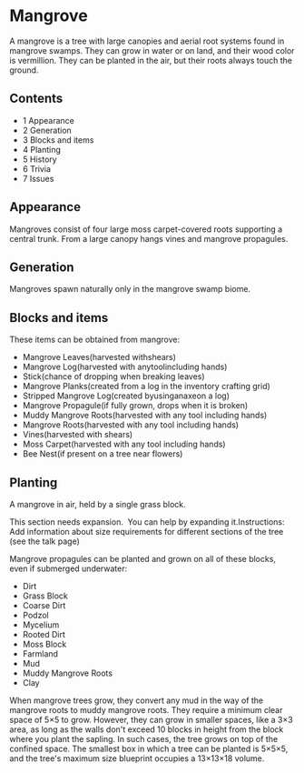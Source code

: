 # Mangrove
A mangrove is a tree with large canopies and aerial root systems found in mangrove swamps. They can grow in water or on land, and their wood color is vermillion. They can be planted in the air, but their roots always touch the ground.

## Contents
- 1 Appearance
- 2 Generation
- 3 Blocks and items
- 4 Planting
- 5 History
- 6 Trivia
- 7 Issues

## Appearance
Mangroves consist of four large moss carpet-covered roots supporting a central trunk. From a large canopy hangs vines and mangrove propagules.

## Generation
Mangroves spawn naturally only in the mangrove swamp biome.

## Blocks and items
These items can be obtained from mangrove:

- Mangrove Leaves(harvested withshears)
- Mangrove Log(harvested with anytoolincluding hands)
- Stick(chance of dropping when breaking leaves)
- Mangrove Planks(created from a log in the inventory crafting grid)
- Stripped Mangrove Log(created byusinganaxeon a log)
- Mangrove Propagule(if fully grown, drops when it is broken)
- Muddy Mangrove Roots(harvested with any tool including hands)
- Mangrove Roots(harvested with any tool including hands)
- Vines(harvested with shears)
- Moss Carpet(harvested with any tool including hands)
- Bee Nest(if present on a tree near flowers)

## Planting
A mangrove in air, held by a single grass block.

  

This section needs expansion. 
You can help by expanding it.Instructions: Add information about size requirements for different sections of the tree (see the talk page)


Mangrove propagules can be planted and grown on all of these blocks, even if submerged underwater:

- Dirt
- Grass Block
- Coarse Dirt
- Podzol
- Mycelium
- Rooted Dirt
- Moss Block
- Farmland
- Mud
- Muddy Mangrove Roots
- Clay

When mangrove trees grow, they convert any mud in the way of the mangrove roots to muddy mangrove roots. They require a minimum clear space of 5×5 to grow. However, they can grow in smaller spaces, like a 3×3 area, as long as the walls don't exceed 10 blocks in height from the block where you plant the sapling. In such cases, the tree grows on top of the confined space. The smallest box in which a tree can be planted is 5×5×5, and the tree's maximum size blueprint occupies a 13×13×18 volume.


